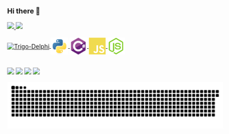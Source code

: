 ### Hi there 👋

 <div>
  <a href="https://github.com/GabrielTrigo">
  <img height="180em" src="https://github-readme-stats.vercel.app/api?username=GabrielTrigo&show_icons=true&theme=dracula&include_all_commits=true&count_private=true"/>
  <img height="180em" src="https://github-readme-stats.vercel.app/api/top-langs/?username=GabrielTrigo&layout=compact&langs_count=7&theme=dracula"/>
</div>
<div style="display: inline_block"><br>  
	<img align="center" alt="Trigo-Delphi" height="40" width="40" src="https://www.embarcadero.com/images/logos/logo-page/Delphi_FINAL_ICONS_1024.png">
	<img align="center" alt="Trigo-Python" height="40" width="40" src="https://raw.githubusercontent.com/devicons/devicon/master/icons/python/python-original.svg">
	<img align="center" alt="Trigo-Csharp" height="40" width="40" src="https://raw.githubusercontent.com/devicons/devicon/master/icons/csharp/csharp-original.svg">
	<img align="center" alt="Trigo-Js" height="40" width="40" src="https://raw.githubusercontent.com/devicons/devicon/master/icons/javascript/javascript-plain.svg">
	<img align="center" alt="Trigo-Node" height="40" width="40" src="https://raw.githubusercontent.com/devicons/devicon/master/icons/nodejs/nodejs-original.svg">  
</div>
  
  ##
 
<div> 
  <a href="https://www.youtube.com/channel/UCySjq-gHXg5SGoepfI4XLbg" target="_blank"><img src="https://img.shields.io/badge/YouTube-FF0000?style=for-the-badge&logo=youtube&logoColor=white" target="_blank"></a>
  <a href="https://instagram.com/gatrigo" target="_blank"><img src="https://img.shields.io/badge/-Instagram-%23E4405F?style=for-the-badge&logo=instagram&logoColor=white" target="_blank"></a>   
  <a href = "mailto:gabrieltrigo@outlook.com.br"><img src="https://img.shields.io/badge/-Gmail-%23333?style=for-the-badge&logo=gmail&logoColor=white" target="_blank"></a>
  <a href="https://www.linkedin.com/in/gabriel-trigo-982968161" target="_blank"><img src="https://img.shields.io/badge/-LinkedIn-%230077B5?style=for-the-badge&logo=linkedin&logoColor=white" target="_blank"></a> 
 
  ![Snake animation](https://github.com/GabrielTrigo/GabrielTrigo/blob/output/github-contribution-grid-snake.svg)
 
</div>
